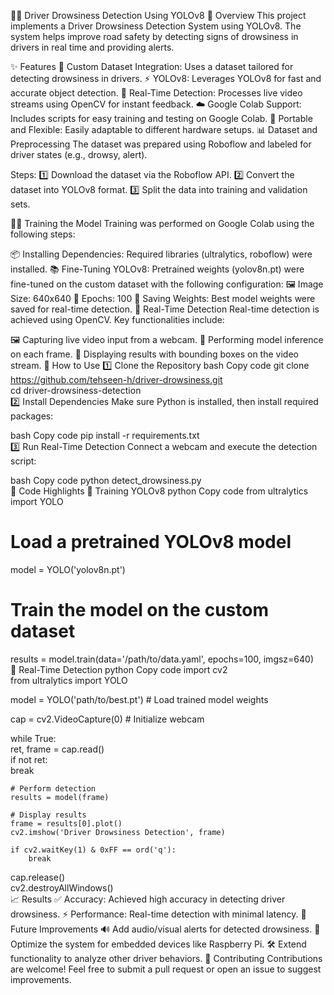 🚗💤 Driver Drowsiness Detection Using YOLOv8
📝 Overview
This project implements a Driver Drowsiness Detection System using YOLOv8. The system helps improve road safety by detecting signs of drowsiness in drivers in real time and providing alerts.

✨ Features
📂 Custom Dataset Integration: Uses a dataset tailored for detecting drowsiness in drivers.
⚡ YOLOv8: Leverages YOLOv8 for fast and accurate object detection.
🎥 Real-Time Detection: Processes live video streams using OpenCV for instant feedback.
☁️ Google Colab Support: Includes scripts for easy training and testing on Google Colab.
🚀 Portable and Flexible: Easily adaptable to different hardware setups.
📊 Dataset and Preprocessing
The dataset was prepared using Roboflow and labeled for driver states (e.g., drowsy, alert).

Steps:
1️⃣ Download the dataset via the Roboflow API.
2️⃣ Convert the dataset into YOLOv8 format.
3️⃣ Split the data into training and validation sets.

🏋️‍♂️ Training the Model
Training was performed on Google Colab using the following steps:

📦 Installing Dependencies: Required libraries (ultralytics, roboflow) were installed.
📚 Fine-Tuning YOLOv8: Pretrained weights (yolov8n.pt) were fine-tuned on the custom dataset with the following configuration:
🖼️ Image Size: 640x640
🔄 Epochs: 100
💾 Saving Weights: Best model weights were saved for real-time detection.
🎥 Real-Time Detection
Real-time detection is achieved using OpenCV. Key functionalities include:

🖼️ Capturing live video input from a webcam.
🤖 Performing model inference on each frame.
🔲 Displaying results with bounding boxes on the video stream.
🚀 How to Use
1️⃣ Clone the Repository
bash
Copy code
git clone https://github.com/tehseen-h/driver-drowsiness.git  
cd driver-drowsiness-detection  
2️⃣ Install Dependencies
Make sure Python is installed, then install required packages:

bash
Copy code
pip install -r requirements.txt  
3️⃣ Run Real-Time Detection
Connect a webcam and execute the detection script:

bash
Copy code
python detect_drowsiness.py  
📂 Code Highlights
🧠 Training YOLOv8
python
Copy code
from ultralytics import YOLO  

# Load a pretrained YOLOv8 model  
model = YOLO('yolov8n.pt')  

# Train the model on the custom dataset  
results = model.train(data='/path/to/data.yaml', epochs=100, imgsz=640)  
🎥 Real-Time Detection
python
Copy code
import cv2  
from ultralytics import YOLO  

model = YOLO('path/to/best.pt')  # Load trained model weights  

cap = cv2.VideoCapture(0)  # Initialize webcam  

while True:  
    ret, frame = cap.read()  
    if not ret:  
        break  

    # Perform detection  
    results = model(frame)  

    # Display results  
    frame = results[0].plot()  
    cv2.imshow('Driver Drowsiness Detection', frame)  

    if cv2.waitKey(1) & 0xFF == ord('q'):  
        break  

cap.release()  
cv2.destroyAllWindows()  
📈 Results
✅ Accuracy: Achieved high accuracy in detecting driver drowsiness.
⚡ Performance: Real-time detection with minimal latency.
🔮 Future Improvements
🔊 Add audio/visual alerts for detected drowsiness.
🤖 Optimize the system for embedded devices like Raspberry Pi.
🛠️ Extend functionality to analyze other driver behaviors.
🤝 Contributing
Contributions are welcome! Feel free to submit a pull request or open an issue to suggest improvements.

